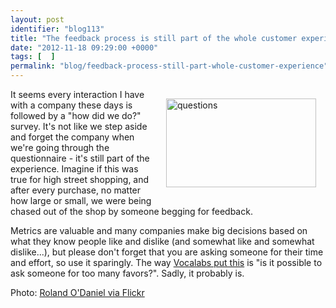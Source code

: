 ```yaml
---
layout: post
identifier: "blog113"
title: "The feedback process is still part of the whole customer experience"
date: "2012-11-18 09:29:00 +0000"
tags: [  ]
permalink: "blog/feedback-process-still-part-whole-customer-experience"
---
```

<img src="http://farm4.staticflickr.com/3531/4555108439_c3aba7565b_m.jpg" width="240" height="142" alt="questions" style="float:right; margin:15px;">It seems every interaction I have with a company these days is followed by a "how did we do?" survey. It's not like we step aside and forget the company when we're going through the questionnaire - it's still part of the experience. Imagine if this was true for high street shopping, and after every purchase, no matter how large or small, we were being chased out of the shop by someone begging for feedback.

Metrics are valuable and many companies make big decisions based on what they know people like and dislike (and somewhat like and somewhat dislike...), but please don't forget that you are asking someone for their time and effort, so use it sparingly. The way [Vocalabs put this](http://www.vocalabs.com/blog/too-many-surveys) is "is it possible to ask someone for too many favors?". Sadly, it probably is.

Photo: [Roland O'Daniel via Flickr](http://www.flickr.com/photos/rlodan01/4555108439/)
<!--break-->
